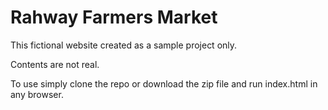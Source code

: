 <h1>Rahway Farmers Market</h1>

<p>This fictional website created as a sample project only.</p>

<p>Contents are not real.</p>

<p>To use simply clone the repo or download the zip file and run index.html in any browser.</p>



